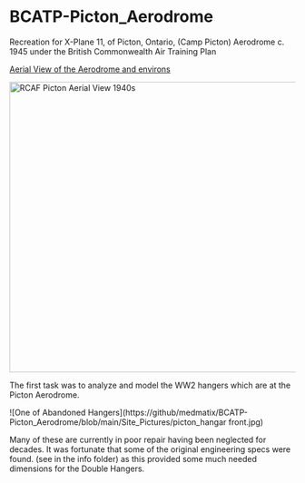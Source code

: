 # BCATP-Picton_Aerodrome
Recreation for X-Plane 11, of Picton, Ontario, (Camp Picton) Aerodrome c. 1945 under the British Commonwealth Air Training Plan

[Aerial View of the Aerodrome and environs](https://en.wikipedia.org/wiki/CFB_Picton)

<a title="unknown.   Canada.   Department of National Defence., Public domain, via Wikimedia Commons" href="https://commons.wikimedia.org/wiki/File:RCAF_Picton_Aerial_View_1940s.jpg"><img width="512" alt="RCAF Picton Aerial View 1940s" src="https://upload.wikimedia.org/wikipedia/commons/thumb/8/88/RCAF_Picton_Aerial_View_1940s.jpg/512px-RCAF_Picton_Aerial_View_1940s.jpg"></a>

The first task was to analyze and model the WW2 hangers which are at the Picton Aerodrome.

![One of Abandoned Hangers](https://github/medmatix/BCATP-Picton_Aerodrome/blob/main/Site_Pictures/picton_hangar front.jpg)



Many of these are currently in poor repair having been neglected for decades. It was fortunate that some of the original engineering specs were found. (see in the info folder) as this provided some much needed dimensions for the Double Hangers.
